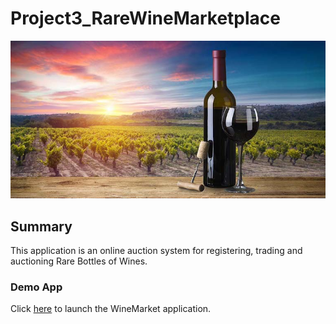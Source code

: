 # Project3_RareWineMarketplace

![Wine Bottles](/Images/tuscany_wine.jpeg)

## Summary

This application is an online auction system for registering, trading and auctioning Rare Bottles of Wines.

### Demo App

Click [here](wine_market/frontend/index.html) to launch the WineMarket application.